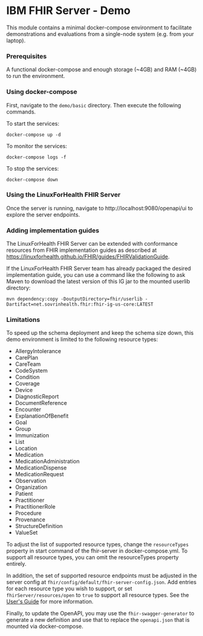 # IBM FHIR Server - Demo
This module contains a minimal docker-compose environment to facilitate demonstrations and evaluations from a single-node system (e.g. from your laptop).

### Prerequisites
A functional docker-compose and enough storage (~4GB) and RAM (~4GB) to run the environment.

### Using docker-compose
First, navigate to the `demo/basic` directory.
Then execute the following commands.

To start the services:
```
docker-compose up -d
```

To monitor the services:
```
docker-compose logs -f
```

To stop the services:
```
docker-compose down
```

### Using the LinuxForHealth FHIR Server
Once the server is running, navigate to http://localhost:9080/openapi/ui to explore the server endpoints.

### Adding implementation guides
The LinuxForHealth FHIR Server can be extended with conformance resources from FHIR implementation guides as described at https://linuxforhealth.github.io/FHIR/guides/FHIRValidationGuide.

If the LinuxForHealth FHIR Server team has already packaged the desired implementation guide, you can use a command like the following to ask Maven to download the latest version of this IG jar to the mounted userlib directory:
```
mvn dependency:copy -DoutputDirectory=fhir/userlib -Dartifact=net.sovrinhealth.fhir:fhir-ig-us-core:LATEST
```

### Limitations
To speed up the schema deployment and keep the schema size down, this demo environment is limited to the following resource types:
* AllergyIntolerance
* CarePlan
* CareTeam
* CodeSystem
* Condition
* Coverage
* Device
* DiagnosticReport
* DocumentReference
* Encounter
* ExplanationOfBenefit
* Goal
* Group
* Immunization
* List
* Location
* Medication
* MedicationAdministration
* MedicationDispense
* MedicationRequest
* Observation
* Organization
* Patient
* Practitioner
* PractitionerRole
* Procedure
* Provenance
* StructureDefinition
* ValueSet

To adjust the list of supported resource types, change the `resourceTypes` property in start command of the fhir-server in docker-compose.yml. To support all resource types, you can omit the resourceTypes property entirely.

In addition, the set of supported resource endpoints must be adjusted in the server config at `fhir/config/default/fhir-server-config.json`. Add entries for each resource type you wish to support, or set `fhirServer/resources/open` to `true` to support all resource types. See the [User's Guide](https://linuxforhealth.github.io/FHIR/guides/FHIRServerUsersGuide#412-fhir-rest-api) for more information.

Finally, to update the OpenAPI, you may use the `fhir-swagger-generator` to generate a new definition and use that to replace the `openapi.json` that is mounted via docker-compose.